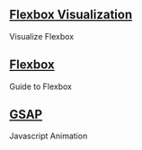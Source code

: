 
## [Flexbox Visualization](https://flexbox.malven.co/)
Visualize Flexbox

## [Flexbox](https://css-tricks.com/snippets/css/a-guide-to-flexbox/)
Guide to Flexbox

## [GSAP](https://gsap.com/)
Javascript Animation